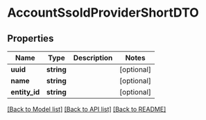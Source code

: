 # AccountSsoIdProviderShortDTO

## Properties
Name | Type | Description | Notes
------------ | ------------- | ------------- | -------------
**uuid** | **string** |  | [optional] 
**name** | **string** |  | [optional] 
**entity_id** | **string** |  | [optional] 

[[Back to Model list]](../../README.md#documentation-for-models) [[Back to API list]](../../README.md#documentation-for-api-endpoints) [[Back to README]](../../README.md)


